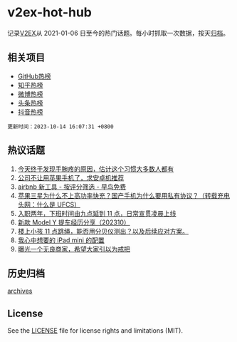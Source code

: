 # v2ex-hot-hub

 记录[V2EX](https://www.v2ex.com/)从 2021-01-06 日至今的热门话题。每小时抓取一次数据，按天[归档](archives)。
 
 ## 相关项目

- [GitHub热榜](https://github.com/snaildev/github-hot-hub)
- [知乎热榜](https://github.com/snaildev/zhihu-hot-hub)
- [微博热榜](https://github.com/snaildev/weibo-hot-hub)
- [头条热榜](https://github.com/snaildev/toutiao-hot-hub)
- [抖音热榜](https://github.com/snaildev/douyin-hot-hub)


 `更新时间：2023-10-14 16:07:31 +0800`

## 热议话题

1. [今天终于发现手腕疼的原因，估计这个习惯大多数人都有](https://www.v2ex.com/t/981769)
1. [公司不让用苹果手机了，求安卓机推荐](https://www.v2ex.com/t/981906)
1. [airbnb 新工具 - 按评分筛选 - 早鸟免费](https://www.v2ex.com/t/981781)
1. [苹果三星为什么不上高功率快充？国产手机为什么要用私有协议？（转载充电头网：什么是 UFCS）](https://www.v2ex.com/t/981752)
1. [入职两年，下班时间由九点延到 11 点，日常宣贯凌晨上线](https://www.v2ex.com/t/981830)
1. [新款 Model Y 提车经历分享（202310）](https://www.v2ex.com/t/981737)
1. [楼上小孩 11 点跳绳，能否用分贝仪测出？以及后续应对方案。](https://www.v2ex.com/t/981920)
1. [我心中想要的 iPad mini 的配置](https://www.v2ex.com/t/981842)
1. [曝光一个无良商家，希望大家引以为戒把](https://www.v2ex.com/t/981886)

## 历史归档

[archives](archives)

## License

See the [LICENSE](LICENSE) file for license rights and limitations (MIT).

